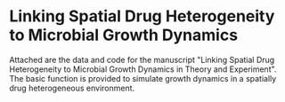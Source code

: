 # Linking Spatial Drug Heterogeneity to Microbial Growth Dynamics

Attached are the data and code for the manuscript "Linking Spatial Drug Heterogeneity to Microbial Growth Dynamics in Theory and Experiment". The basic function is provided to simulate growth dynamics in a spatially drug heterogeneous environment.